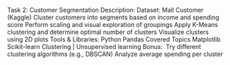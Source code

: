 Task 2: Customer Segmentation 
Description:
 Dataset: Mall Customer (Kaggle)
 Cluster customers into segments based on income and spending score
 Perform scaling and visual exploration of groupings
 Apply K-Means clustering and determine optimal number of clusters
 Visualize clusters using 2D plots
 Tools & Libraries:
 Python
 Pandas
 Covered Topics
 Matplotlib
 Scikit-learn
 Clustering |  Unsupervised learning
 Bonus: 
 Try different clustering algorithms (e.g., DBSCAN) 
Analyze average spending per cluster
